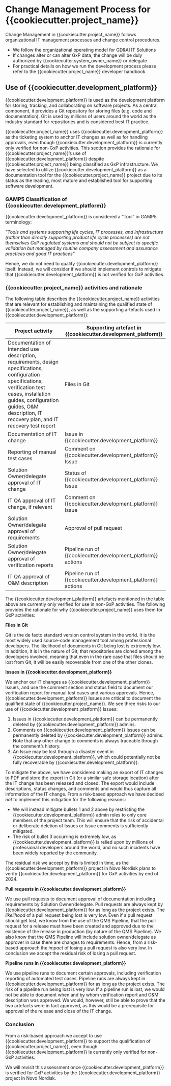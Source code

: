 # Change Management Process for {{cookiecutter.project_name}}

Change Management in {{cookiecutter.project_name}} follows organizational IT management processes and change control procedures.

- We follow the organizational operating model for GD&AI IT Solutions
- If changes alter or can alter GxP data, the change will be duly authorized by {{cookiecutter.system_owner_name}} or delegate
- For practical details on how we run the development process please refer to the {{cookiecutter.project_name}} developer handbook.

## Use of {{cookiecutter.development_platform}}

{{cookiecutter.development_platform}} is used as the development platform for storing, tracking, and collaborating on software projects. As a central component, it provides a Git repository for storing files (e.g. code and documentation). Git is used by millions of users around the world as the industry standard for repositories and is considered best IT practice.

{{cookiecutter.project_name}} uses {{cookiecutter.development_platform}} as the ticketing system to anchor IT changes as well as for handling approvals, even though {{cookiecutter.development_platform}} is currently only verified for non-GxP activities. This section provides the rationale for {{cookiecutter.project_name}}’s use of {{cookiecutter.development_platform}} despite {{cookiecutter.project_name}} being classified as GxP infrastructure. We have selected to utilize {{cookiecutter.development_platform}} as a documentation tool for the {{cookiecutter.project_name}} project due to its status as the leading, most mature and established tool for supporting software development.

### GAMP5 Classification of {{cookiecutter.development_platform}}

{{cookiecutter.development_platform}} is considered a ”Tool” in GAMP5 terminology:

_”Tools and systems supporting life cycles, IT processes, and infrastructure (rather than directly supporting product life cycle processes) are not themselves GxP regulated systems and should not be subject to specific validation but managed by routine company assessment and assurance practices and good IT practices”_

Hence, we do not need to qualify {{cookiecutter.development_platform}} itself. Instead, we will consider if we should implement controls to mitigate that {{cookiecutter.development_platform}} is not verified for GxP activities.

### {{cookiecutter.project_name}} activities and rationale

The following table describes the {{cookiecutter.project_name}} activities that are relevant for establishing and maintaining the qualified state of {{cookiecutter.project_name}}, as well as the supporting artefacts used in {{cookiecutter.development_platform}}:

| **Project activity**                                                                                                                                                                                                                             | **Supporting artefact in {{cookiecutter.development_platform}}** |
| ------------------------------------------------------------------------------------------------------------------------------------------------------------------------------------------------------------------------------------------------ | --------------------------------- |
| Documentation of intended use description, requirements, design specifications, configuration specifications, verification test cases, installation guides, configuration guides, O&M description, IT recovery plan, and IT recovery test report | Files in Git                      |
| Documentation of IT change                                                                                                                                                                                                                       | Issue in {{cookiecutter.development_platform}}                   |
| Reporting of manual test cases                                                                                                                                                                                                                   | Comment on {{cookiecutter.development_platform}} Issue           |
| Solution Owner/delegate approval of IT change                                                                                                                                                                                                    | Status of {{cookiecutter.development_platform}} Issue            |
| IT QA approval of IT change, if relevant                                                                                                                                                                                                         | Comment on {{cookiecutter.development_platform}} Issue           |
| Solution Owner/delegate approval of requirements                                                                                                                                                                                                 | Approval of pull request          |
| Solution Owner/delegate approval of verification reports                                                                                                                                                                                         | Pipeline run of {{cookiecutter.development_platform}} actions    |
| IT QA approval of O&M description                                                                                                                                                                                                                | Pipeline run of {{cookiecutter.development_platform}} actions    |

The {{cookiecutter.development_platform}} artefacts mentioned in the table above are currently only verified for use in non-GxP activities. The following provides the rationale for why {{cookiecutter.project_name}} uses them for GxP activities:

**Files in Git**

Git is the de facto standard version control system in the world. It is the most widely used source-code management tool among professional developers. The likelihood of documents in Git being lost is extremely low. In addition, it is in the nature of Git, that repositories are cloned among the developers involved, meaning that even in the rare case that files should be lost from Git, it will be easily recoverable from one of the other clones.

**Issues in {{cookiecutter.development_platform}}**

We anchor our IT changes as {{cookiecutter.development_platform}} Issues, and use the comment section and status field to document our verification report for manual test cases and various approvals. Hence, {{cookiecutter.development_platform}} Issues are critical to document the qualified state of {{cookiecutter.project_name}}. We see three risks to our use of {{cookiecutter.development_platform}} Issues:

1.  Issues in {{cookiecutter.development_platform}} can be permanently deleted by {{cookiecutter.development_platform}} admins.
2.  Comments on {{cookiecutter.development_platform}} Issues can be permanently deleted by {{cookiecutter.development_platform}} admins. Note that any other change to comments is always traceable through the comment’s history.
3.  An Issue may be lost through a disaster event in {{cookiecutter.development_platform}}, which could potentially not be fully recoverable by {{cookiecutter.development_platform}}.

To mitigate the above, we have considered making an export of IT changes to PDF and store the export in Git (or a similar safe storage location) after the IT change has been released and closed. The export would include descriptions, status changes, and comments and would thus capture all information of the IT change. From a risk-based approach we have decided _not_ to implement this mitigation for the following reasons:

- We will instead mitigate bullets 1 and 2 above by restricting the {{cookiecutter.development_platform}} admin roles to only core members of the project team. This will ensure that the risk of accidental or deliberate deletion of Issues or Issue comments is sufficiently mitigated.
- The risk of bullet 3 occurring is extremely low, as {{cookiecutter.development_platform}} is relied upon by millions of professional developers around the world, and no such incidents have been widely reported by the community.

The residual risk we accept by this is limited in time, as the {{cookiecutter.development_platform}} project in Novo Nordisk plans to verify {{cookiecutter.development_platform}} for GxP activities by end of 2024.

**Pull requests in {{cookiecutter.development_platform}}**

We use pull requests to document approval of documentation including requirements by Solution Owner/delegate. Pull requests are always kept by {{cookiecutter.development_platform}} for as long as the project exists. The _likelihood_ of a pull request being lost is very low. Even if a pull request should get lost, we know from the use of the QMS Pipeline, that the pull request for a release must have been created and approved due to the existence of the release in production (by nature of the QMS Pipeline). We also know that the QMS Pipeline will include solution owner/delegate as approver in case there are changes to requirements. Hence, from a risk-based approach the _impact_ of losing a pull request is also very low. In conclusion we accept the residual risk of losing a pull request.

**Pipeline runs in {{cookiecutter.development_platform}}**

We use pipeline runs to document certain approvals, including verification reporting of automated test cases. Pipeline runs are always kept in {{cookiecutter.development_platform}} for as long as the project exists. The risk of a pipeline run being lost is very low. If a pipeline run is lost, we would not be able to document when and by whom verification report and O&M description was approved. We would, however, still be able to prove that the two artefacts were in fact approved, as this would be a prerequisite for approval of the release and close of the IT change.

### Conclusion

From a risk-based approach we accept to use {{cookiecutter.development_platform}} to support the qualification of {{cookiecutter.project_name}}, even though {{cookiecutter.development_platform}} is currently only verified for non-GxP activities.

We will revisit this assessment once {{cookiecutter.development_platform}} is verified for GxP activities by the {{cookiecutter.development_platform}} project in Novo Nordisk.
